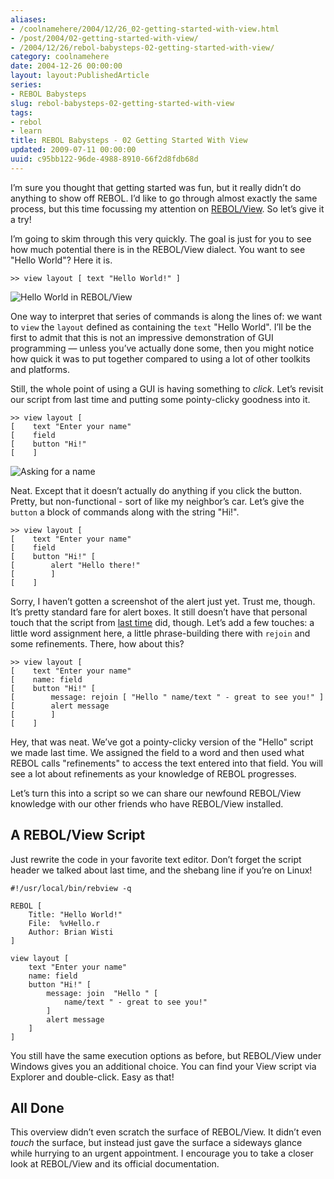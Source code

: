 ```yaml
---
aliases:
- /coolnamehere/2004/12/26_02-getting-started-with-view.html
- /post/2004/02-getting-started-with-view/
- /2004/12/26/rebol-babysteps-02-getting-started-with-view/
category: coolnamehere
date: 2004-12-26 00:00:00
layout: layout:PublishedArticle
series:
- REBOL Babysteps
slug: rebol-babysteps-02-getting-started-with-view
tags:
- rebol
- learn
title: REBOL Babysteps - 02 Getting Started With View
updated: 2009-07-11 00:00:00
uuid: c95bb122-96de-4988-8910-66f2d8fdb68d
---
```


I’m sure you thought that getting started was fun, but it really didn’t
do anything to show off REBOL. I’d like to go through almost exactly the
same process, but this time focussing my attention on
[REBOL/View](http://www.rebol.com/prod-view.html). So let’s give it a
try!

I’m going to skim through this very quickly. The goal is just for you to
see how much potential there is in the REBOL/View dialect. You want to
see "Hello World"? Here it is.

    >> view layout [ text "Hello World!" ]

![Hello World in REBOL/View](rebol-intro-01.png)

One way to interpret that series of commands is along the lines of: we
want to `view` the `layout` defined as containing the `text` "Hello
World". I’ll be the first to admit that this is not an impressive
demonstration of GUI programming — unless you’ve actually done some,
then you might notice how quick it was to put together compared to using
a lot of other toolkits and platforms.

Still, the whole point of using a GUI is having something to *click*.
Let’s revisit our script from last time and putting some pointy-clicky
goodness into it.

    >> view layout [
    [    text "Enter your name"
    [    field
    [    button "Hi!"
    [    ]

![Asking for a name](rebol-intro-02.png)

Neat. Except that it doesn’t actually do anything if you click the
button. Pretty, but non-functional - sort of like my neighbor’s car.
Let’s give the `button` a block of commands along with the string "Hi!".

    >> view layout [
    [    text "Enter your name"
    [    field
    [    button "Hi!" [
    [        alert "Hello there!"
    [        ]
    [    ]

Sorry, I haven’t gotten a screenshot of the alert just yet. Trust me,
though. It’s pretty standard fare for alert boxes. It still doesn’t have
that personal touch that the script from [last
time](/post/2004/12/rebol-babysteps-01-getting-started/) did, though.
Let’s add a few touches: a little word assignment here, a little
phrase-building there with `rejoin` and some refinements. There, how
about this?

    >> view layout [
    [    text "Enter your name"
    [    name: field
    [    button "Hi!" [
    [        message: rejoin [ "Hello " name/text " - great to see you!" ]
    [        alert message
    [        ]
    [    ]

Hey, that was neat. We’ve got a pointy-clicky version of the "Hello"
script we made last time. We assigned the field to a word and then used
what REBOL calls "refinements" to access the text entered into that
field. You will see a lot about refinements as your knowledge of REBOL
progresses.

Let’s turn this into a script so we can share our newfound REBOL/View
knowledge with our other friends who have REBOL/View installed.

A REBOL/View Script
-------------------

Just rewrite the code in your favorite text editor. Don’t forget the
script header we talked about last time, and the shebang line if you’re
on Linux!

    #!/usr/local/bin/rebview -q

    REBOL [
        Title: "Hello World!"
        File:  %vHello.r
        Author: Brian Wisti
    ]

    view layout [
        text "Enter your name"
        name: field
        button "Hi!" [
            message: join  "Hello " [
                name/text " - great to see you!"
            ]
            alert message
        ]
    ]

You still have the same execution options as before, but REBOL/View
under Windows gives you an additional choice. You can find your View
script via Explorer and double-click. Easy as that!

All Done
--------

This overview didn’t even scratch the surface of REBOL/View. It didn’t
even *touch* the surface, but instead just gave the surface a sideways
glance while hurrying to an urgent appointment. I encourage you to take
a closer look at REBOL/View and its official documentation.